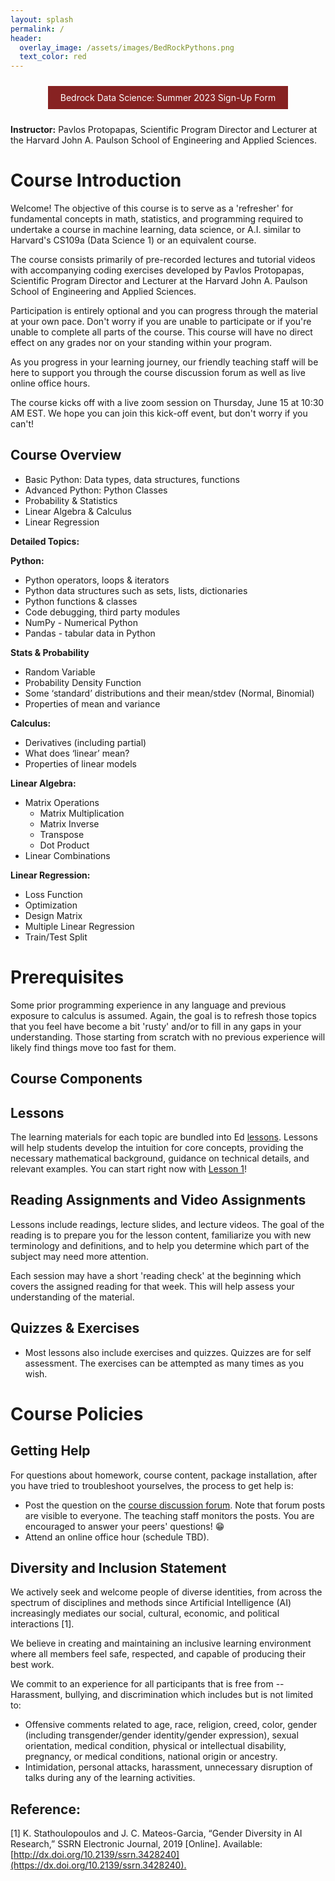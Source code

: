 ```yaml
---
layout: splash
permalink: /
header: 
  overlay_image: /assets/images/BedRockPythons.png
  text_color: red
---
```


<style>
  .graph {
    width: 500px;
  }
</style>

<center>
<a href="https://docs.google.com/forms/d/e/1FAIpQLSdNw6wnknMGJ-No3wpvh_1KGZ7BdvuUYAfthboMYwKWWMbfcg/viewform" style="display: inline-block; text-decoration: none; color: white; background-color: #872222; border: none; padding: 10px 20px; margin: 10px 0; cursor: pointer;">Bedrock Data Science: Summer 2023 Sign-Up Form</a>
</center>

**Instructor:**  Pavlos Protopapas, Scientific Program Director and Lecturer at the Harvard John A. Paulson School of Engineering and Applied Sciences.
 

# Course Introduction

Welcome! The objective of this course is to serve as a 'refresher' for fundamental concepts in math, statistics, and programming required to undertake a course in machine learning, data science, or A.I. similar to Harvard's CS109a (Data Science 1) or an equivalent course.

The course consists primarily of pre-recorded lectures and tutorial videos with accompanying coding exercises developed by Pavlos Protopapas, Scientific Program Director and Lecturer at the Harvard John A. Paulson School of Engineering and Applied Sciences.

Participation is entirely optional and you can progress through the material at your own pace. Don't worry if you are unable to participate or if you're unable to complete all parts of the course. This course will have no direct effect on any grades nor on your standing within your program. 

As you progress in your learning journey, our friendly teaching staff will be here to support you through the course discussion forum as well as live online office hours.

The course kicks off with a live zoom session on Thursday, June 15 at 10:30 AM EST.  We hope you can join this kick-off event, but don't worry if you can't!

## Course Overview 

- Basic Python: Data types, data structures, functions
- Advanced Python: Python Classes
- Probability & Statistics
- Linear Algebra & Calculus
- Linear Regression

**Detailed Topics:**

**Python:**

- Python operators, loops & iterators 
- Python data structures such as sets, lists, dictionaries 
- Python functions & classes
- Code debugging, third party modules 
- NumPy - Numerical Python
- Pandas - tabular data in Python

**Stats & Probability**

- Random Variable
- Probability Density Function
- Some ‘standard’ distributions and their mean/stdev (Normal, Binomial)
- Properties of mean and variance

**Calculus:**

- Derivatives (including partial)
- What does ‘linear’ mean?
- Properties of linear models

**Linear Algebra:**

- Matrix Operations
  - Matrix Multiplication
  - Matrix Inverse
  - Transpose
  - Dot Product
- Linear Combinations

**Linear Regression:**

- Loss Function
- Optimization
- Design Matrix
- Multiple Linear Regression
- Train/Test Split

# Prerequisites

Some prior programming experience in any language and previous exposure to calculus is assumed. Again, the goal is to refresh those topics that you feel have become a bit 'rusty' and/or to fill in any gaps in your understanding. Those starting from scratch with no previous experience will likely find things move too fast for them.

## Course Components

## Lessons

The learning materials for each topic are bundled into Ed [lessons](TODO). Lessons will help students develop the intuition for core concepts, providing the necessary mathematical background, guidance on technical details, and relevant examples. You can start right now with [Lesson 1](TODO)!

## Reading Assignments and Video Assignments 

Lessons include readings, lecture slides, and lecture videos. The goal of the reading is to prepare you for the lesson content, familiarize you with new terminology and definitions, and to help you determine which part of the subject may need more attention. 

Each session may have a short 'reading check' at the beginning which covers the assigned reading for that week. This will help assess your understanding of the material.

## Quizzes & Exercises

- Most lessons also include exercises and quizzes. Quizzes are for self assessment. The exercises can be attempted as many times as you wish.

# Course Policies

## Getting Help

For questions about homework, course content, package installation, after you have tried to troubleshoot yourselves, the process to get help is:

- Post the question on the [course discussion forum](TODO). Note that forum posts are visible to everyone. The teaching staff monitors the posts. You are encouraged to answer your peers' questions! 😁 
- Attend an online office hour (schedule TBD).

## Diversity and Inclusion Statement

We actively seek and welcome people of diverse identities, from across the spectrum of disciplines and methods since Artificial Intelligence (AI) increasingly mediates our social, cultural, economic, and political interactions [1]. 

We believe in creating and maintaining an inclusive learning environment where all members feel safe, respected, and capable of producing their best work. 

We commit to an experience for all participants that is free from -- Harassment, bullying, and discrimination which includes but is not limited to:

- Offensive comments related to age, race, religion, creed, color, gender (including transgender/gender identity/gender expression), sexual orientation, medical condition, physical or intellectual disability, pregnancy, or medical conditions, national origin or ancestry.
- Intimidation, personal attacks, harassment, unnecessary disruption of talks during any of the learning activities.

## Reference: 

[1] K. Stathoulopoulos and J. C. Mateos-Garcia, “Gender Diversity in AI Research,” SSRN Electronic Journal, 2019 [Online]. Available: [http://dx.doi.org/10.2139/ssrn.3428240](https://dx.doi.org/10.2139/ssrn.3428240).‌
